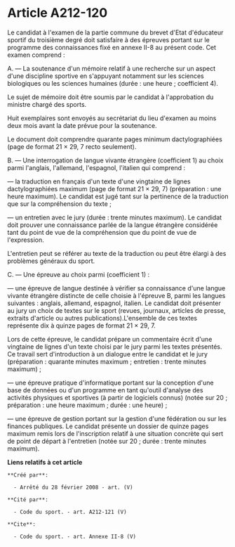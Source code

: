 # Article A212-120

Le candidat à l'examen de la partie commune du brevet d'Etat d'éducateur sportif du troisième degré doit satisfaire à des
épreuves portant sur le programme des connaissances fixé en annexe II-8 au présent code. Cet examen comprend : 

A. ― La soutenance d'un mémoire relatif à une recherche sur un aspect d'une discipline sportive en s'appuyant notamment sur
les sciences biologiques ou les sciences humaines (durée : une heure ; coefficient 4). 

Le sujet de mémoire doit être soumis par le candidat à l'approbation du ministre chargé des sports. 

Huit exemplaires sont envoyés au secrétariat du lieu d'examen au moins deux mois avant la date prévue pour la soutenance. 

Le document doit comprendre quarante pages minimum dactylographiées (page de format 21 × 29, 7 recto seulement).

B. ― Une interrogation de langue vivante étrangère (coefficient 1) au choix parmi l'anglais, l'allemand, l'espagnol,
l'italien qui comprend : 

― la traduction en français d'un texte d'une vingtaine de lignes dactylographiées maximum (page de format 21 × 29, 7)
(préparation : une heure maximum). Le candidat est jugé tant sur la pertinence de la traduction que sur la compréhension du
texte ; 

― un entretien avec le jury (durée : trente minutes maximum). Le candidat doit prouver une connaissance parlée de la langue
étrangère considérée tant du point de vue de la compréhension que du point de vue de l'expression.

L'entretien peut se référer au texte de la traduction ou peut être élargi à des problèmes généraux du sport.

C. ― Une épreuve au choix parmi (coefficient 1) : 

― une épreuve de langue destinée à vérifier sa connaissance d'une langue vivante étrangère distincte de celle choisie à
l'épreuve B, parmi les langues suivantes : anglais, allemand, espagnol, italien. Le candidat doit présenter au jury un choix
de textes sur le sport (revues, journaux, articles de presse, extraits d'article ou autres publications).L'ensemble de ces
textes représente dix à quinze pages de format 21 × 29, 7. 

Lors de cette épreuve, le candidat prépare un commentaire écrit d'une vingtaine de lignes d'un texte choisi par le jury parmi
les textes présentés. Ce travail sert d'introduction à un dialogue entre le candidat et le jury (préparation : quarante
minutes maximum ; entretien : trente minutes maximum) ; 

― une épreuve pratique d'informatique portant sur la conception d'une base de données ou d'un programme en tant qu'outil
d'analyse des activités physiques et sportives (à partir de logiciels connus) (notée sur 20 ; préparation : une heure
maximum ; durée : une heure) ; 

― une épreuve de gestion portant sur la gestion d'une fédération ou sur les finances publiques. Le candidat présente un
dossier de quinze pages maximum remis lors de l'inscription relatif à une situation concrète qui sert de point de départ à
l'entretien (notée sur 20 ; durée : trente minutes maximum).

**Liens relatifs à cet article**

	**Créé par**:

	  - Arrêté du 28 février 2008 - art. (V)

	**Cité par**:

	  - Code du sport. - art. A212-121 (V)

	**Cite**:

	  - Code du sport. - art. Annexe II-8 (V)
